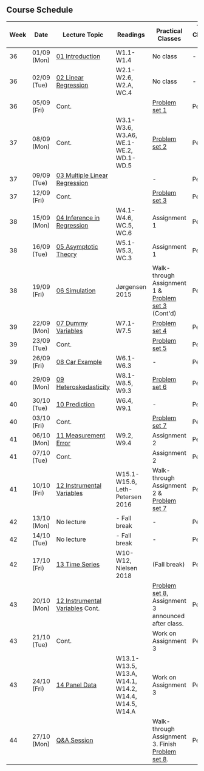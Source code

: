 ## Course Schedule

| Week | Date        | Lecture Topic                                             | Readings                                              | Practical Classes                                                        | TA Class 1 | TA Class 2 |
| ---- | ----------- | --------------------------------------------------------- | ----------------------------------------------------- | ------------------------------------------------------------------------ | ---------- | ---------- |
| 36   | 01/09 (Mon) | [01 Introduction](1_lectures/01_intro)                    | W1.1-W1.4                                             | No class                                                                 | -          | -          |
| 36   | 02/09 (Tue) | [02 Linear Regression](1_lectures/02_slr)                 | W2.1-W2.6, W2.A, WC.4                                 | No class                                                                 | -          | -          |
| 36   | 05/09 (Fri) | Cont.                                                     |                                                       | [Problem set 1](2_class/PS1_EngelCurves)                                 | Pedro      | August     |
| 37   | 08/09 (Mon) | Cont.                                                     | W3.1-W3.6, W3.A6, WE.1-WE.2, WD.1-WD.5                | [Problem set 2](2_class/PS2_EngelCurves)                                 | Pedro      | August     |
| 37   | 09/09 (Tue) | [03 Multiple Linear Regression](1_lectures/03_mlr)        |                                                       | -                                                                        | Pedro      | August     |
| 37   | 12/09 (Fri) | Cont.                                                     |                                                       | [Problem set 3](2_class/PS3_Growth)                                      | Pedro      | August     |
| 38   | 15/09 (Mon) | [04 Inference in Regression](1_lectures/04_inference)     | W4.1-W4.6, WC.5, WC.6                                 | Assignment 1                                                             | Pedro      | August     |
| 38   | 16/09 (Tue) | [05 Asymptotic Theory](1_lectures/05_asymptotics)         | W5.1-W5.3, WC.3                                       | Assignment 1                                                             | Pedro      | August     |
| 38   | 19/09 (Fri) | [06 Simulation](1_lectures/06_simulation)                 | Jørgensen 2015                                        | Walk-through Assignment 1 & [Problem set 3](2_class/PS3_Growth) (Cont'd) | Pedro      | August     |
| 39   | 22/09 (Mon) | [07 Dummy Variables](1_lectures/07_dummyvars)             | W7.1-W7.5                                             | [Problem set 4](2_class/PS4_MonteCarlo)                                  | Pedro      | August     |
| 39   | 23/09 (Tue) | Cont.                                                     |                                                       | [Problem set 5](2_class/PS5_Growth)                                      | Pedro      | August     |
| 39   | 26/09 (Fri) | [08 Car Example](1_lectures/08_cars)                      | W6.1-W6.3                                             | -                                                                        | Pedro      | August     |
| 40   | 29/09 (Mon) | [09 Heteroskedasticity](1_lectures/09_heteroscedasticity) | W8.1-W8.5, W9.3                                       | [Problem set 6](2_class/PS6_Hedonic)                                     | Pedro      | August     |
| 40   | 30/10 (Tue) | [10 Prediction](1_lectures/10_prediction)                 | W6.4, W9.1                                            | -                                                                        | Pedro      | August     |
| 40   | 03/10 (Fri) | Cont.                                                     |                                                       | [Problem set 7](2_class/PS7_Hedonic)                                     | Pedro      | August     |
| 41   | 06/10 (Mon) | [11 Measurement Error](1_lectures/11_measurement_error)   | W9.2, W9.4                                            | Assignment 2                                                             | Pedro      | August     |
| 41   | 07/10 (Tue) | Cont.                                                     |                                                       | Assignment 2                                                             | Pedro      | August     |
| 41   | 10/10 (Fri) | [12 Instrumental Variables](1_lectures/12_iv)             | W15.1-W15.6, Leth-Petersen 2016                       | Walk-through Assignment 2 & [Problem set 7](2_class/PS7_Hedonic)         | Pedro      | August     |
| 42   | 13/10 (Mon) | No lecture                                                | - Fall break                                          | -                                                                        | Pedro      | August     |
| 42   | 14/10 (Tue) | No lecture                                                | - Fall break                                          | -                                                                        | Pedro      | August     |
| 42   | 17/10 (Fri) | [13 Time Series](1_lectures/13_timeseries)                | W10-W12, Nielsen 2018                                 | (Fall break)                                                             | Pedro      | August     |
| 43   | 20/10 (Mon) | [12 Instrumental Variables](1_lectures/12_iv) Cont.       |                                                       | [Problem set 8](2_class/PS8_IV), Assignment 3 announced after class.     | Pedro      | August     |
| 43   | 21/10 (Tue) | Cont.                                                     |                                                       | Work on Assignment 3                                                     | Pedro      | August     |
| 43   | 24/10 (Fri) | [14 Panel Data](1_lectures/14_paneldata)                  | W13.1-W13.5, W13.A, W14.1, W14.2, W14.4, W14.5, W14.A | Work on Assignment 3                                                     | Pedro      | August     |
| 44   | 27/10 (Mon) | [Q&A Session](1_lectures/15_QA)                           |                                                       | Walk-through Assignment 3. Finish [Problem set 8](2_class/PS8_IV).       | Pedro      | August     |